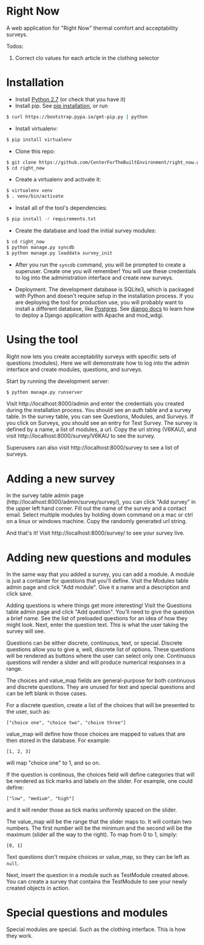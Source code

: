 Right Now
=========

A web application for "Right Now" thermal comfort and acceptability surveys.

Todos:

 1. Correct clo values for each article in the clothing selector

Installation
============

- Install [Python 2.7](https://www.python.org/download/releases/2.7/) (or check that you have it)
- Install pip. See [pip installation](http://pip.readthedocs.org/en/latest/installing.html), or run

```bash
$ curl https://bootstrap.pypa.io/get-pip.py | python
```

- Install virtualenv:

```bash
$ pip install virtualenv
```

- Clone this repo:

```bash
$ git clone https://github.com/CenterForTheBuiltEnvironment/right_now.git
$ cd right_now
```

- Create a virtualenv and activate it:

```bash
$ virtualenv venv
$ . venv/bin/activate
```

- Install all of the tool's dependencies:

```bash
$ pip install -r requirements.txt
```

- Create the database and load the initial survey modules:

```bash
$ cd right_now
$ python manage.py syncdb
$ python manage.py loaddata survey_init
```

- After you run the ``syncdb`` command, you will be prompted to create a superuser. Create one you will remember! You will use these credentials to log into the administration interface and create new surveys.

- Deployment. The development database is SQLite3, which is packaged with Python and doesn't require setup in the installation process. If you are deploying the tool for production use, you will probably want to install a different database, like [Postgres](http://www.postgresql.org/). See [django docs](https://docs.djangoproject.com/en/1.6/howto/deployment/wsgi/modwsgi/) to learn how to deploy a Django application with Apache and mod_wdgi.


Using the tool
==============

Right now lets you create acceptability surveys with specific sets of questions (modules). Here we will demonstrate how to log into the admin interface and create modules, questions, and surveys.

Start by running the development server:

```bash
$ python manage.py runserver
```

Visit http://localhost:8000/admin and enter the credentials you created during the installation process. You should see an auth table and a survey table. In the survey table, you can see Questions, Modules, and Surveys. If you click on Surveys, you should see an entry for Test Survey. The survey is defined by a name, a list of modules, a url. Copy the url string (V6KAU), and visit http://localhost:8000/survey/V6KAU to see the survey.

Superusers can also visit http://localhost:8000/survey to see a list of surveys.

Adding a new survey
===================

In the survey table admin page (http://localhost:8000/admin/survey/survey/), you can click "Add survey" in the upper left hand corner. Fill out the name of the survey and a contact email. Select multiple modules by holding down command on a mac or ctrl on a linux or windows machine. Copy the randomly generated url string.

And that's it! Visit http://localhost:8000/survey/<my url string> to see your survey live.

Adding new questions and modules
================================

In the same way that you added a survey, you can add a module. A module is just a container for questions that you'll define. Visit the Modules table admin page and click "Add module". Give it a name and a description and click save.

Adding questions is where things get more interesting! Visit the Questions table admin page and click "Add question". You'll need to give the question a brief name. See the list of preloaded questions for an idea of how they might look. Next, enter the question text. This is what the user taking the survey will see.

Questions can be either discrete, continuous, text, or special. Discrete questions allow you to give a, well, discrete list of options. These questions will be rendered as buttons where the user can select only one. Continuous questions will render a slider and will produce numerical responses in a range.

The choices and value_map fields are general-purpose for both continuous and discrete questions. They are unused for text and special questions and can be left blank in those cases.

For a discrete question, create a list of the choices that will be presented to the user, such as:

```
["choice one", "choice two", "choice three"]
```

value_map will define how those choices are mapped to values that are then stored in the database. For example:

```
[1, 2, 3]
```

will map "choice one" to 1, and so on.

If the question is continous, the choices field will define categories that will be rendered as tick marks and labels on the slider. For example, one could define:

```
["low", "medium", "high"]
```

and it will render those as tick marks uniformly spaced on the slider.

The value_map will be the range that the slider maps to. It will contain two numbers. The first number will be the minimum and the second will be the maximum (slider all the way to the right). To map from 0 to 1, simply: 

```
[0, 1]
```

Text questions don't require choices or value_map, so they can be left as ``null``.

Next, insert the question in a module such as TestModule created above. You can create a survey that contains the TestModule to see your newly created objects in action.


Special questions and modules
=============================

Special modules are special. Such as the clothing interface. This is how they work.
